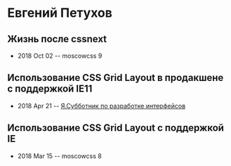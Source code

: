 # Евгений Петухов

## Жизнь после cssnext
- 2018 Oct 02 -- moscowcss 9    
## Использование CSS Grid Layout в продакшене с поддержкой IE11
- 2018 Apr 21 -- [Я.Субботник по разработке интерфейсов](https://events.yandex.ru/lib/talks/5741/)    
## Использование CSS Grid Layout​ с поддержкой IE​
- 2018 Mar 15 -- moscowcss 8    
